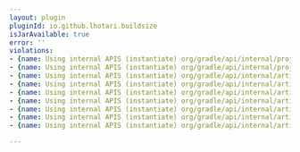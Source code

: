 ```yaml
---
layout: plugin
pluginId: io.github.lhotari.buildsize
isJarAvailable: true
error: ''
violations:
- {name: Using internal APIS (instantiate) org/gradle/api/internal/project/ProjectInternal}
- {name: Using internal APIS (instantiate) org/gradle/api/internal/project/ProjectInternal}
- {name: Using internal APIS (instantiate) org/gradle/api/internal/artifacts/ivyservice/resolutionstrategy/DefaultResolutionStrategy}
- {name: Using internal APIS (instantiate) org/gradle/api/internal/artifacts/ComponentSelectionRulesInternal}
- {name: Using internal APIS (instantiate) org/gradle/api/internal/artifacts/ComponentSelectionRulesInternal}
- {name: Using internal APIS (instantiate) org/gradle/api/internal/artifacts/configurations/ResolutionStrategyInternal}
- {name: Using internal APIS (instantiate) org/gradle/api/internal/artifacts/ivyservice/resolutionstrategy/DefaultCachePolicy}
- {name: Using internal APIS (instantiate) org/gradle/api/internal/artifacts/ivyservice/resolutionstrategy/DefaultCachePolicy}
- {name: Using internal APIS (instantiate) org/gradle/api/internal/artifacts/configurations/ConfigurationInternal}

---
```

